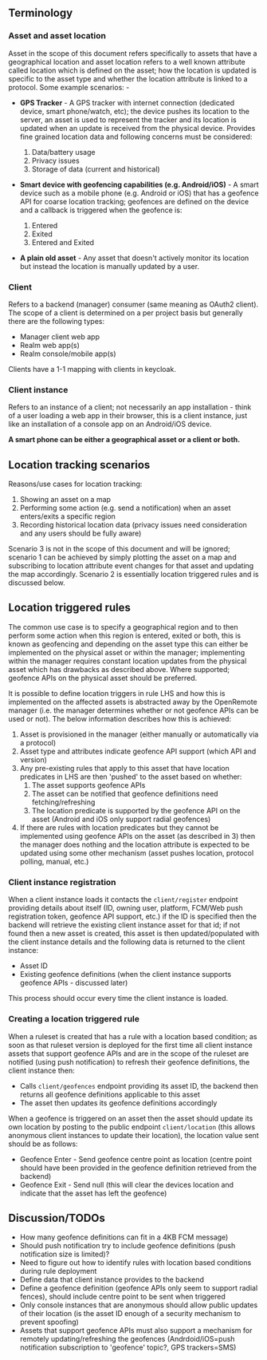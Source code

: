 ## Terminology
### Asset and asset location
Asset in the scope of this document refers specifically to assets that have a geographical location and asset location refers to a well known attribute called location which is defined on the asset; how the location is updated is specific to the asset type and whether the location attribute is linked to a protocol. Some example scenarios: -

* **GPS Tracker** - A GPS tracker with internet connection (dedicated device, smart phone/watch, etc); the device pushes its location to the server, an asset is used to represent the tracker and its location is updated when an update is received from the physical device. Provides fine grained location data and following concerns must be considered:

  1. Data/battery usage
  2. Privacy issues
  3. Storage of data (current and historical)

* **Smart device with geofencing capabilities (e.g. Android/iOS)** - A smart device such as a mobile phone (e.g. Android or iOS) that has a geofence API for coarse location tracking; geofences are defined on the device and a callback is triggered when the geofence is:

  1. Entered
  2. Exited
  3. Entered and Exited

* **A plain old asset** - Any asset that doesn't actively monitor its location but instead the location is manually updated by a user.

### Client
Refers to a backend (manager) consumer (same meaning as OAuth2 client). The scope of a client is determined on a per project basis but generally there are the following types:

  * Manager client web app
  * Realm web app(s)
  * Realm console/mobile app(s)

Clients have a 1-1 mapping with clients in keycloak.

### Client instance
Refers to an instance of a client; not necessarily an app installation - think of a user loading a web app in their browser, this is a client instance, just like an installation of a console app on an Android/iOS device.

**A smart phone can be either a geographical asset or a client or both.**

## Location tracking scenarios
Reasons/use cases for location tracking:

1. Showing an asset on a map
2. Performing some action (e.g. send a notification) when an asset enters/exits a specific region
3. Recording historical location data (privacy issues need consideration and any users should be fully aware)

Scenario 3 is not in the scope of this document and will be ignored; scenario 1 can be achieved by simply plotting the asset on a map and subscribing to location attribute event changes for that asset and updating the map accordingly. Scenario 2 is essentially location triggered rules and is discussed below.

## Location triggered rules
The common use case is to specify a geographical region and to then perform some action when this region is entered, exited or both, this is known as geofencing and depending on the asset type this can either be implemented on the physical asset or within the manager; implementing within the manager requires constant location updates from the physical asset which has drawbacks as described above. Where supported; geofence APIs on the physical asset should be preferred.

It is possible to define location triggers in rule LHS and how this is implemented on the affected assets is abstracted away by the OpenRemote manager (i.e. the manager determines whether or not geofence APIs can be used or not). The below information describes how this is achieved:

1. Asset is provisioned in the manager (either manually or automatically via a protocol)
2. Asset type and attributes indicate geofence API support (which API and version)
3. Any pre-existing rules that apply to this asset that have location predicates in LHS are then 'pushed' to the asset based on whether:
   1. The asset supports geofence APIs
   2. The asset can be notified that geofence definitions need fetching/refreshing
   3. The location predicate is supported by the geofence API on the asset (Android and iOS only support radial geofences)
4. If there are rules with location predicates but they cannot be implemented using geofence APIs on the asset (as described in 3) then the manager does nothing and the location attribute is expected to be updated using some other mechanism (asset pushes location, protocol polling, manual, etc.)


### Client instance registration
When a client instance loads it contacts the `client/register` endpoint providing details about itself (ID, owning user, platform, FCM/Web push registration token, geofence API support, etc.) if the ID is specified then the backend will retrieve the existing client instance asset for that id; if not found then a new asset is created, this asset is then updated/populated with the client instance details and the following data is returned to the client instance:

* Asset ID
* Existing geofence definitions (when the client instance supports geofence APIs - discussed later)

This process should occur every time the client instance is loaded.

### Creating a location triggered rule
When a ruleset is created that has a rule with a location based condition; as soon as that ruleset version is deployed for the first time all client instance assets that support geofence APIs and are in the scope of the ruleset are notified (using push notification) to refresh their geofence definitions, the client instance then:

* Calls `client/geofences` endpoint providing its asset ID, the backend then returns all geofence definitions applicable to this asset
* The asset then updates its geofence definitions accordingly

When a geofence is triggered on an asset then the asset should update its own location by posting to the public endpoint `client/location` (this allows anonymous client instances to update their location), the location value sent should be as follows:

* Geofence Enter - Send geofence centre point as location (centre point should have been provided in the geofence definition retrieved from the backend)
* Geofence Exit - Send null (this will clear the devices location and indicate that the asset has left the geofence)


## Discussion/TODOs
* How many geofence definitions can fit in a 4KB FCM message)
* Should push notification try to include geofence definitions (push notification size is limited)?
* Need to figure out how to identify rules with location based conditions during rule deployment
* Define data that client instance provides to the backend
* Define a geofence definition (geofence APIs only seem to support radial fences), should include centre point to be sent when triggered
* Only console instances that are anonymous should allow public updates of their location (is the asset ID enough of a security mechanism to prevent spoofing)
* Assets that support geofence APIs must also support a mechanism for remotely updating/refreshing the geofences (Andrdoid/iOS=push notification subscription to 'geofence' topic?, GPS trackers=SMS)